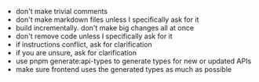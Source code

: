 - don't make trivial comments
- don't make markdown files unless I specifically ask for it
- build incrementally. don't make big changes all at once
- don't remove code unless I specifically ask for it
- if instructions conflict, ask for clarification
- if you are unsure, ask for clarification
- use pnpm generate:api-types to generate types for new or updated APIs
- make sure frontend uses the generated types as much as possible